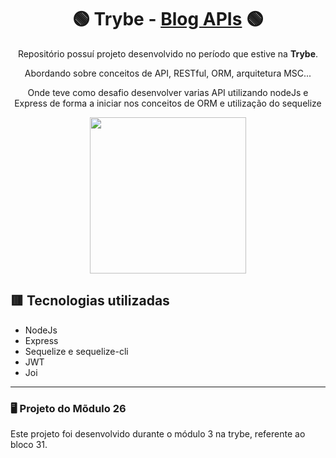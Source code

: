 <div align=center>

# 🟢 Trybe - [Blog APIs](https://github.com/murilorsv14/Project-BlogAPI) 🟢

Repositório possuí projeto desenvolvido no período que estive na <b>Trybe</b>.

Abordando sobre conceitos de API, RESTful, ORM, arquitetura MSC...

Onde teve como desafio desenvolver varias API utilizando nodeJs e Express de forma a iniciar nos conceitos de ORM e utilização do sequelize
  
<a href="https://www.betrybe.com/" target="_blank">
<img src="https://freecourse.betrybe.com/images/trybe-logo-e10dbaaa26462aa149b81a924b00df07.png?vsn=d" width="250px">
</a>

</div>

## 🟥 Tecnologias utilizadas

- NodeJs
- Express
- Sequelize e sequelize-cli
- JWT
- Joi

* * *

### 🖥 Projeto do Mõdulo 26

Este projeto foi desenvolvido durante o módulo 3 na trybe, referente ao bloco 31.
